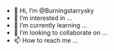 - 👋 Hi, I’m @Burningstarrysky
- 👀 I’m interested in ...
- 🌱 I’m currently learning ...
- 💞️ I’m looking to collaborate on ...
- 📫 How to reach me ...

<!---
Burningstarrysky/Burningstarrysky is a ✨ special ✨ repository because its `README.md` (this file) appears on your GitHub profile.
You can click the Preview link to take a look at your changes.
--->
